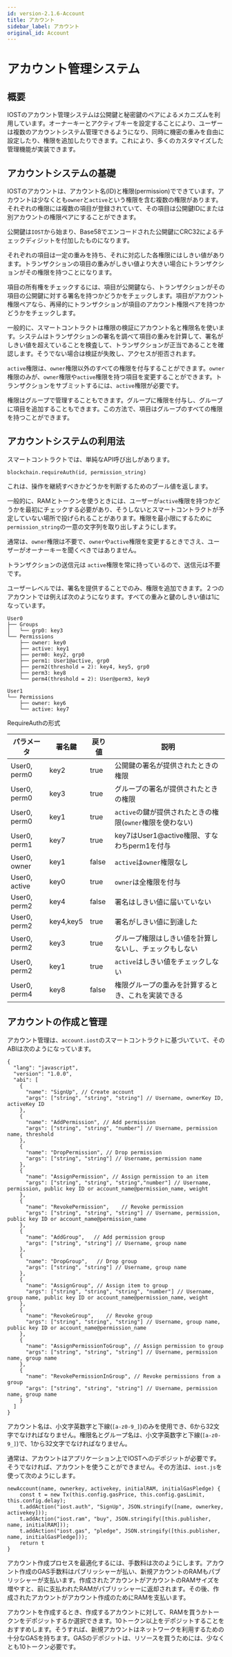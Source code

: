 ```yaml
---
id: version-2.1.6-Account
title: アカウント
sidebar_label: アカウント
original_id: Account
---
```



# アカウント管理システム

## 概要

IOSTのアカウント管理システムは公開鍵と秘密鍵のペアによるメカニズムを利用しています。オーナーキーとアクティブキーを設定することにより、ユーザーは複数のアカウントシステム管理できるようになり、同時に機密の重みを自由に設定したり、権限を追加したりできます。これにより、多くのカスタマイズした管理機能が実装できます。

## アカウントシステムの基礎

IOSTのアカウントは、アカウント名(ID)と権限(permission)でできています。アカウントは少なくとも`owner`と`active`という権限を含む複数の権限があります。それぞれの権限には複数の項目が登録されていて、その項目は公開鍵IDにまたは別アカウントの権限ペアにすることができます。

公開鍵は`IOST`から始まり、Base58でエンコードされた公開鍵にCRC32によるチェックディジットを付加したものになります。

それぞれの項目は一定の重みを持ち、それに対応した各権限にはしきい値があります。トランザクションの項目の重みがしきい値より大きい場合にトランザクションがその権限を持つことになります。

項目の所有権をチェックするには、項目が公開鍵なら、トランザクションがその項目の公開鍵に対する署名を持つかどうかをチェックします。項目がアカウント権限ペアなら、再帰的にトランザクションが項目のアカウント権限ペアを持つかどうかをチェックします。

一般的に、スマートコントラクトは権限の検証にアカウント名と権限名を使います。システムはトランザクションの署名を調べて項目の重みを計算して、署名がしきい値を超えていることを検査して、トランザクションが正当であることを確認します。そうでない場合は検証が失敗し、アクセスが拒否されます。

`active`権限は、`owner`権限以外のすべての権限を付与することができます。`owner`権限のみが、`owner`権限や`active`権限を持つ項目を変更することができます。トランザクションをサブミットするには、`active`権限が必要です。

権限はグループで管理することもできます。グループに権限を付与し、グループに項目を追加することもできます。この方法で、項目はグループのすべての権限を持つことができます。

## アカウントシステムの利用法

スマートコントラクトでは、単純なAPI呼び出しがあります。

```
blockchain.requireAuth(id, permission_string)
```

これは、操作を継続すべきかどうかを判断するためのブール値を返します。

一般的に、RAMとトークンを使うときには、ユーザーが`active`権限を持つかどうかを最初にチェックする必要があり、そうしないとスマートコントラクトが予定していない場所で投げられることがあります。権限を最小限にするために`permission_string`の一意の文字列を取り出しすようにします。

通常は、`owner`権限は不要で、`owner`や`active`権限を変更するときでさえ、ユーザーがオーナーキーを聞くべきではありません。

トランザクションの送信元は `active`権限を常に持っているので、送信元は不要です。

ユーザーレベルでは、署名を提供することでのみ、権限を追加できます。２つのアカウントでは例えば次のようになります。すべての重みと鍵のしきい値は1になっています。

```
User0
├── Groups
│   └── grp0: key3
└── Permissions
    ├── owner: key0
    ├── active: key1
    ├── perm0: key2, grp0
    ├── perm1: User1@active, grp0
    ├── perm2(threshold = 2): key4, key5, grp0
    ├── perm3: key8
    └── perm4(threshold = 2): User@perm3, key9

User1
└── Permissions
    ├── owner: key6
    └── active: key7
```

RequireAuthの形式

パラメータ	|署名鍵	  |戻り値    |説明
-----	      |----				|------	    |-------
User0, perm0		|key2			|true			|公開鍵の署名が提供されたときの権限
User0, perm0		|key3			|true			|グループの署名が提供されたときの権限
User0, perm0		|key1			|true			|`active`の鍵が提供されたときの権限(`owner`権限を使わない)
User0, perm1		|key7			|true			|key7はUser1@active権限、すなわちperm1を付与
User0, owner		|key1			|false		|`active`は`owner`権限なし
User0, active		|key0			|true			|`owner`は全権限を付与
User0, perm2		|key4			|false		|署名はしきい値に届いていない
User0, perm2		|key4,key5	|true			|署名がしきい値に到達した
User0, perm2		|key3			|true			|グループ権限はしきい値を計算しないし、チェックもしない
User0, perm2		|key1			|true			|`active`はしきい値をチェックしない
User0, perm4		|key8			|false		|権限グループの重みを計算するとき、これを実装できる

## アカウントの作成と管理

アカウント管理は、`account.iost`のスマートコントラクトに基づいていて、そのABIは次のようになっています。

```
{
  "lang": "javascript",
  "version": "1.0.0",
  "abi": [
    {
      "name": "SignUp", // Create account
      "args": ["string", "string", "string"] // Username, ownerKey ID, activeKey ID
    },
    {
      "name": "AddPermission", // Add permission
      "args": ["string", "string", "number"] // Username, permission name, threshold
    },
    {
      "name": "DropPermission", // Drop permission
      "args": ["string", "string"] // Username, permission name
    },
    {
      "name": "AssignPermission", // Assign permission to an item
      "args": ["string", "string", "string","number"] // Username, permission, public key ID or account_name@permission_name, weight
    },
    {
      "name": "RevokePermission",    // Revoke permission
      "args": ["string", "string", "string"] // Username, permission, public key ID or account_name@permission_name
    },
    {
      "name": "AddGroup",   // Add permission group
      "args": ["string", "string"] // Username, group name
    },
    {
      "name": "DropGroup",   // Drop group
      "args": ["string", "string"] // Username, group name
    },
    {
      "name": "AssignGroup", // Assign item to group
      "args": ["string", "string", "string", "number"] // Username, group name, public key ID or account_name@permission_name, weight
    },
    {
      "name": "RevokeGroup",    // Revoke group
      "args": ["string", "string", "string"] // Username, group name, public key ID or account_name@permission_name
    },
    {
      "name": "AssignPermissionToGroup", // Assign permission to group
      "args": ["string", "string", "string"] // Username, permission name, group name
    },
    {
      "name": "RevokePermissionInGroup", // Revoke permissions from a group
      "args": ["string", "string", "string"] // Username, permission name, group name
    }
  ]
}
```

アカウント名は、小文字英数字と下線(`[a-z0-9_]`)のみを使用でき、6から32文字でなければなりません。権限名とグループ名は、小文字英数字と下線(`[a-z0-9_]`)で、1から32文字でなければなりません。

通常は、アカウントはアプリケーション上でIOSTへのデポジットが必要です。そうでなければ、アカウントを使うことができません。その方法は、`iost.js`を使って次のようにします。

```
newAccount(name, ownerkey, activekey, initialRAM, initialGasPledge) {
    const t = new Tx(this.config.gasPrice, this.config.gasLimit, this.config.delay);
    t.addAction("iost.auth", "SignUp", JSON.stringify([name, ownerkey, activekey]));
    t.addAction("iost.ram", "buy", JSON.stringify([this.publisher, name, initialRAM]));
    t.addAction("iost.gas", "pledge", JSON.stringify([this.publisher, name, initialGasPledge]));
    return t
}
```

アカウント作成プロセスを最適化するには、手数料は次のようにします。アカウント作成のGAS手数料はパブリッシャーが払い、新規アカウントのRAMもパブリッシャーが支払います。作成されたアカウントがアカウントのRAMサイズを増やすと、前に支払われたRAMがパブリッシャーに返却されます。その後、作成されたアカウントがアカウント作成のためにRAMを支払います。

アカウントを作成するとき、作成するアカウントに対して、RAMを買うかトークンをデポジットするか選択できます。10トークン以上をデポジットすることをおすすめします。そうすれば、新規アカウントはネットワークを利用するための十分なGASを持ちます。GASのデポジットは、リソースを買うためには、少なくとも10トークン必要です。
